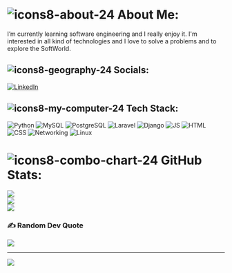 # ![icons8-about-24](https://user-images.githubusercontent.com/104040753/199598086-fb96e0fa-3b44-47c3-b769-4dd30fbe0b14.png) About Me:
I’m currently learning software engineering and I really enjoy it. I'm interested in all kind of technologies and I love to solve a problems and to explore the SoftWorld.


## ![icons8-geography-24](https://user-images.githubusercontent.com/104040753/199596983-65ad0eea-1fe9-4d27-92f5-16e4716dc777.png) Socials:
[![LinkedIn](https://img.shields.io/badge/LinkedIn-%230077B5.svg?logo=linkedin&logoColor=white)](https://linkedin.com/in/kosta-kazakov-533a4529/) 

## ![icons8-my-computer-24](https://user-images.githubusercontent.com/104040753/199597439-ab696702-cee3-4c96-aa83-af6204bac131.png) Tech Stack:
![Python](https://img.shields.io/badge/python-3670A0?style=flat&logo=python&logoColor=ffdd54) ![MySQL](https://img.shields.io/badge/mysql-%2300f.svg?style=flat&logo=mysql&logoColor=white) ![PostgreSQL](https://img.shields.io/badge/PostgreSQL-4169E1) ![Laravel](https://img.shields.io/badge/Laravel-FF2D20) ![Django](https://img.shields.io/badge/-Django-092E20) ![JS](https://img.shields.io/badge/js-JavaScript-green) ![HTML](https://img.shields.io/badge/-HTML-yellowgreen) ![CSS](https://img.shields.io/badge/-CSS-orange) ![Networking](https://img.shields.io/badge/-Networking-lightgrey) ![Linux](https://img.shields.io/badge/-Linux-lightgreen)
# ![icons8-combo-chart-24](https://user-images.githubusercontent.com/104040753/199598814-78dff169-7641-456c-84be-87862aa2f485.png) GitHub Stats:
![](https://github-readme-stats.vercel.app/api?username=kostakazakoff&theme=dark&hide_border=false&include_all_commits=false&count_private=false&bg_color=00000000)<br/>
![](https://github-readme-streak-stats.herokuapp.com/?user=kostakazakoff&theme=dark&hide_border=false&bg_color=00000000)<br/>
![](https://github-readme-stats.vercel.app/api/top-langs/?username=kostakazakoff&theme=dark&hide_border=false&include_all_commits=true&count_private=false&layout=compact&bg_color=00000000)

### ✍️ Random Dev Quote
![](https://quotes-github-readme.vercel.app/api?type=horizontal&theme=dark)

---

[![](https://visitcount.itsvg.in/api?id=kostakazakoff&icon=0&color=0)](https://visitcount.itsvg.in)

<!-- Proudly created with GPRM ( https://gprm.itsvg.in ) -->
